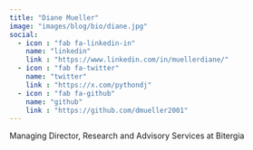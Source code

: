 ```yaml
---
title: "Diane Mueller"
image: "images/blog/bio/diane.jpg"
social:
  - icon : "fab fa-linkedin-in"
    name: "linkedin"
    link : "https://www.linkedin.com/in/muellerdiane/"
  - icon : "fab fa-twitter"
    name: "twitter"
    link : "https://x.com/pythondj"
  - icon : "fab fa-github"
    name: "github"
    link : "https://github.com/dmueller2001"
---
```



Managing Director, Research and Advisory Services at Bitergia

